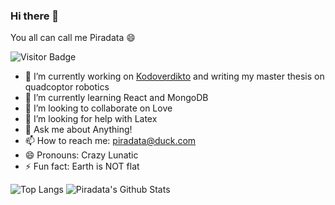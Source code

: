 ### Hi there 👋
You all can call me Piradata 😄

![Visitor Badge](https://visitor-badge.laobi.icu/badge?page_id=piradata.piradata)

- 🔭 I’m currently working on [Kodoverdikto](https://github.com/piradata/kodoverdikto/) and writing my master thesis on quadcoptor robotics
- 🌱 I’m currently learning React and MongoDB
- 👯 I’m looking to collaborate on Love
- 🤔 I’m looking for help with Latex
- 💬 Ask me about Anything!
- 📫 How to reach me: piradata@duck.com
- 😄 Pronouns: Crazy Lunatic
- ⚡ Fun fact: Earth is NOT flat

![Top Langs](https://github-readme-stats.vercel.app/api/top-langs/?username=piradata&hide=TeX&layout=compact)
![Piradata's Github Stats](https://github-readme-stats.vercel.app/api?username=piradata&count_private=true&show_icons=true&include_all_commits=true)
